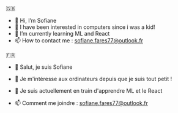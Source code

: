 🇬🇧
- 👋 Hi, I’m Sofiane
- 👀 I have been interested in computers since i was a kid! 
- 🌱 I’m currently learning ML and React
- 📫 How to contact me : sofiane.fares77@outlook.fr

🇫🇷
- 👋 Salut, je suis Sofiane
- 👀 Je m'intéresse aux ordinateurs depuis que je suis tout petit ! 
- 🌱 Je suis actuellement en train d'apprendre ML et le React

- 📫 Comment me joindre : sofiane.fares77@outlook.fr


<!---
StarKoZz/StarKoZz is a ✨ special ✨ repository because its `README.md` (this file) appears on your GitHub profile.
You can click the Preview link to take a look at your changes.
--->
